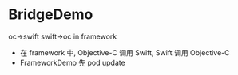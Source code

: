 # BridgeDemo
oc->swift swift->oc in framework

- 在 framework 中, Objective-C 调用 Swift, Swift 调用 Objective-C
- FrameworkDemo 先 pod update
